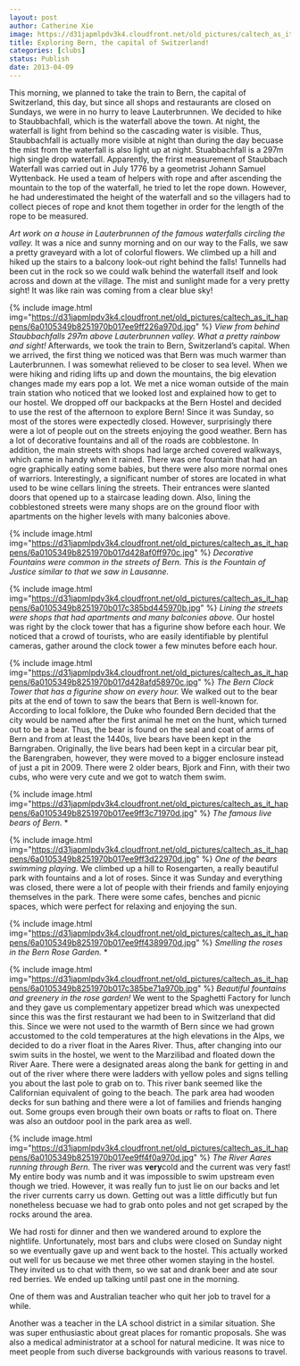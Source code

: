 ```yaml
---
layout: post
author: Catherine Xie
image: https://d31japmlpdv3k4.cloudfront.net/old_pictures/caltech_as_it_happens/6a0105349b8251970b017ee9ff20c0970d.jpg
title: Exploring Bern, the capital of Switzerland! 
categories: [clubs]
status: Publish
date: 2013-04-09
---
```


This morning, we planned to take the train to Bern, the capital of Switzerland, this day, but since
all shops and restaurants are closed on Sundays, we were in no hurry to leave Lauterbrunnen. We
decided to hike to Staubbachfall, which is the waterfall above the town. At night, the waterfall is light from behind so the cascading water is visible. Thus, Staubbachfall is actually more visible at night than during the day becuase the mist from the waterfall is also light up at night. Stuabbachfall is a 297m high single drop waterfall. Apparently, the frirst measurement of Staubbach Waterfall was carried out in July 1776 by a geometrist Johann Samuel Wyttenback. He used a team of helpers with rope and after ascending the mountain to the top of the waterfall, he tried to let the rope down. However, he had underestimated the height of the waterfall and so the villagers had to collect pieces of rope and knot them together in order for the length of the rope to be measured.

*Art work on a house in Lauterbrunnen of the famous waterfalls circling the valley.*
It was a nice and
sunny morning and on our way to the Falls, we saw a pretty graveyard with a lot of colorful flowers. We
climbed up a hill and hiked up the stairs to a balcony look-out right behind the falls! Tunnells had been cut in the rock so we could walk behind the waterfall itself and look across and down at the village. The mist and sunlight made for a very pretty sight! It was like rain was coming from a clear blue sky!


{% include image.html img="https://d31japmlpdv3k4.cloudfront.net/old_pictures/caltech_as_it_happens/6a0105349b8251970b017ee9ff226a970d.jpg" %}
  *View from behind Staubbachfalls 297m above Lauterbrunnen valley. What a pretty rainbow and sight!*
Afterwards,
we took the train to Bern, Switzerland’s capital. When we arrived, the first thing we noticed was that Bern was much
warmer than Lauterbrunnen. I was somewhat relieved to be closer to sea
level. When we were hiking and riding lifts up and down the mountains, the big
elevation changes made my ears pop a lot. We met a nice woman outside of the main train station who noticed that we
looked lost and explained how to get to our hostel. We dropped off our backpacks at the Bern Hostel and decided to use the rest of the afternoon to explore Bern!
Since it was
Sunday, so most of the stores were expectedly closed. However, surprisingly there were a lot of people out
on the streets enjoying the good weather. Bern has a lot of decorative fountains and all of the roads are cobblestone. In addition, the main streets with shops had large arched covered walkways, which came in handy when it rained. There was one fountain that had an ogre graphically eating some babies, but there were also more
normal ones of warriors. Interestingly, a significant number of stores are
located in what used to be wine cellars lining the streets. Their entrances were slanted doors that opened up to a staircase leading down. Also, lining the cobblestoned streets were many shops are on the
ground floor with apartments on the higher levels with many balconies above.


{% include image.html img="https://d31japmlpdv3k4.cloudfront.net/old_pictures/caltech_as_it_happens/6a0105349b8251970b017d428af0ff970c.jpg" %}
*Decorative Fountains were common in the streets of Bern. This is the Fountain of Justice similar to that we saw in Lausanne.*

{% include image.html img="https://d31japmlpdv3k4.cloudfront.net/old_pictures/caltech_as_it_happens/6a0105349b8251970b017c385bd445970b.jpg" %}
*Lining the streets were shops that had apartments and many balconies above.*
Our hostel was right by the clock tower that has a figurine show before each hour. We noticed that a crowd of tourists, who are easily identifiable by plentiful cameras, gather around the clock tower a few minutes before each hour.


{% include image.html img="https://d31japmlpdv3k4.cloudfront.net/old_pictures/caltech_as_it_happens/6a0105349b8251970b017d428afd58970c.jpg" %}
*The Bern Clock Tower that has a figurine show on every hour.*
We
walked out to the bear pits at the end of town to saw the bears that Bern is well-known for. According to local folklore, the Duke who founded Bern decided that the city would be named after the first animal he met on the hunt, which turned out to be a bear. Thus, the bear is found on the seal and coat of arms of Bern and from at least the 1440s, live bears have been kept in the Barngraben. Originally, the live bears had been kept in a circular bear pit, the Barengraben, however, they were moved to a bigger enclosure instead of just a pit in 2009. There were 2 older bears, Bjork and Finn, with their two cubs, who were very cute and we got to
watch them swim.


{% include image.html img="https://d31japmlpdv3k4.cloudfront.net/old_pictures/caltech_as_it_happens/6a0105349b8251970b017ee9ff3c71970d.jpg" %}
*The famous live bears of Bern.*
*

{% include image.html img="https://d31japmlpdv3k4.cloudfront.net/old_pictures/caltech_as_it_happens/6a0105349b8251970b017ee9ff3d22970d.jpg" %}
*One of the bears swimming playing.*
We
climbed up a hill to Rosengarten, a really beautiful park with fountains and a
lot of roses. Since it was Sunday and everything was closed, there were a lot
of people with their friends and family enjoying themselves in the park. There were some cafes, benches and picnic spaces, which were perfect for relaxing and enjoying the sun.


{% include image.html img="https://d31japmlpdv3k4.cloudfront.net/old_pictures/caltech_as_it_happens/6a0105349b8251970b017ee9ff4389970d.jpg" %}
*Smelling the roses in the Bern Rose Garden.*
*

{% include image.html img="https://d31japmlpdv3k4.cloudfront.net/old_pictures/caltech_as_it_happens/6a0105349b8251970b017c385be71a970b.jpg" %}
*Beautiful fountains and greenery in the rose garden!*
We went
to the Spaghetti Factory for lunch and they gave us complementary appetizer bread which was unexpected since this was the first restaurant we had been to in Switzerland that did this. 
Since we were not used to the warmth of Bern since we had grown accustomed to the cold temperatures at the high elevations in the Alps, we decided to do a river float in the Aares River. Thus, after changing into our swim suits in the hostel, we went to the Marzilibad and floated down the River Aare. There were a designated areas along the bank for getting in and out of the river where there were ladders with yellow poles and signs telling you about the last pole to grab on to. This river bank seemed like the Californian equivalent of going to the beach. The park area had wooden decks for sun bathing and there were a lot of families and friends hanging out. Some groups even brough their own boats or rafts to float on. There was also an outdoor pool in the park area as well.


{% include image.html img="https://d31japmlpdv3k4.cloudfront.net/old_pictures/caltech_as_it_happens/6a0105349b8251970b017ee9ff4f0a970d.jpg" %}
*The River Aares running through Bern.*
The river was **very**cold and the current was very fast! My entire body was numb and it was impossible to swim upstream even though we tried. However, it was really fun to just lie on our backs and let the river currents carry us down. Getting out was a little difficutly but fun nonetheless becuase we had to grab onto poles and not get scraped by the rocks around the area.

We had rosti for dinner and then we
wandered around to explore the nightlife. Unfortunately, most bars and clubs
were closed on Sunday night so we eventually gave up and went back to the
hostel. This actually worked out well for us because we met three other women
staying in the hostel. They invited us to chat with them, so we sat and drank
beer and ate sour red berries. We ended up talking until past one in the morning.

One of them was and Australian teacher who quit her job to travel for a while.

Another was a teacher in the LA school district in a similar situation. She was
super enthusiastic about great places for romantic proposals. She was also a
medical administrator at a school for natural medicine. It was nice to meet
people from such diverse backgrounds with various reasons to travel.

